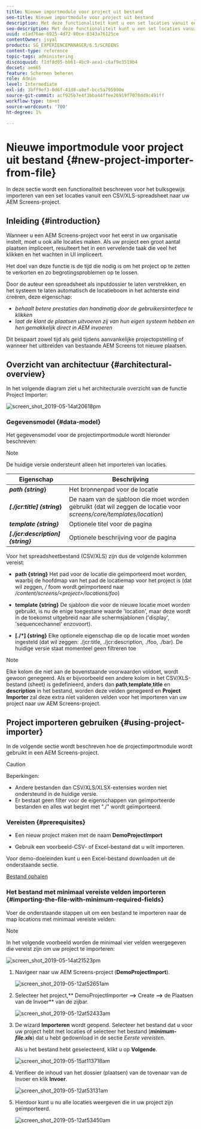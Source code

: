 ```yaml
---
title: Nieuwe importmodule voor project uit bestand
seo-title: Nieuwe importmodule voor project uit bestand
description: Met deze functionaliteit kunt u een set locaties vanuit een CSV/XLS-spreadsheet bulksgewijs importeren naar uw AEM Screens-project.
seo-description: Met deze functionaliteit kunt u een set locaties vanuit een CSV/XLS-spreadsheet bulksgewijs importeren naar uw AEM Screens-project.
uuid: e1ad76ae-6925-4d72-80ce-8343a76125ce
contentOwner: jsyal
products: SG_EXPERIENCEMANAGER/6.5/SCREENS
content-type: reference
topic-tags: administering
discoiquuid: f1df8d05-bb61-4bc9-aea1-c6af9e3519b4
docset: aem65
feature: Schermen beheren
role: Admin
level: Intermediate
exl-id: 3bff9ef3-0d6f-41d8-a8ef-bcc5a795990e
source-git-commit: acf925b7e4f3bba44ffee26919f7078dd9c491ff
workflow-type: tm+mt
source-wordcount: '700'
ht-degree: 1%

---
```


# Nieuwe importmodule voor project uit bestand {#new-project-importer-from-file}

In deze sectie wordt een functionaliteit beschreven voor het bulksgewijs importeren van een set locaties vanuit een CSV/XLS-spreadsheet naar uw AEM Screens-project.

## Inleiding {#introduction}

Wanneer u een AEM Screens-project voor het eerst in uw organisatie instelt, moet u ook alle locaties maken. Als uw project een groot aantal plaatsen impliceert, resulteert het in een vervelende taak die veel het klikken en het wachten in UI impliceert.

Het doel van deze functie is de tijd die nodig is om het project op te zetten te verkorten en zo begrotingsproblemen op te lossen.

Door de auteur een spreadsheet als inputdossier te laten verstrekken, en het systeem te laten automatisch de locatieboom in het achterste eind creëren, deze eigenschap:

* *behaalt betere prestaties dan handmatig door de gebruikersinterface te klikken*
* *laat de klant de plaatsen uitvoeren zij van hun eigen systeem hebben en hen gemakkelijk direct in AEM invoeren*

Dit bespaart zowel tijd als geld tijdens aanvankelijke projectopstelling of wanneer het uitbreiden van bestaande AEM Screens tot nieuwe plaatsen.

## Overzicht van architectuur {#architectural-overview}

In het volgende diagram ziet u het architecturale overzicht van de functie Project Importer:

![screen_shot_2019-05-14at20618pm](assets/screen_shot_2019-05-14at20618pm.png)

### Gegevensmodel {#data-model}

Het gegevensmodel voor de projectimportmodule wordt hieronder beschreven:

>[!NOTE]
>
>De huidige versie ondersteunt alleen het importeren van locaties.

| **Eigenschap** | **Beschrijving** |
|---|---|
| ***path {string*}** | Het bronnenpad voor de locatie |
| ***[./jcr:title] {string*}** | De naam van de sjabloon die moet worden gebruikt (dat wil zeggen de locatie voor *screens/core/templates/location*) |
| ***template {string}*** | Optionele titel voor de pagina |
| ***[./jcr:description] {string}*** | Optionele beschrijving voor de pagina |

Voor het spreadsheetbestand (CSV/XLS) zijn dus de volgende kolommen vereist:

* **path {string}** Het pad voor de locatie die geïmporteerd moet worden, waarbij de hoofdmap van het pad de locatiemap voor het project is (dat wil zeggen,  */* foom wordt geïmporteerd naar  */content/screens/&lt;project>/locations/foo*)

* **template {string}** De sjabloon die voor de nieuwe locatie moet worden gebruikt, is nu de enige toegestane waarde &#39;location&#39;, maar deze wordt in de toekomst uitgebreid naar alle schermsjablonen (&#39;display&#39;, &#39;sequencechannel&#39; enzovoort).
* **[./*] {string}** Elke optionele eigenschap die op de locatie moet worden ingesteld (dat wil zeggen: ./jcr:title, ./jcr:description, ./foo, ./bar). De huidige versie staat momenteel geen filtreren toe

>[!NOTE]
>
>Elke kolom die niet aan de bovenstaande voorwaarden voldoet, wordt gewoon genegeerd. Als er bijvoorbeeld een andere kolom in het CSV/XLS-bestand (sheet) is gedefinieerd, anders dan **path**,**template**,**title** en **description** in het bestand, worden deze velden genegeerd en **Project Importer** zal deze extra niet valideren velden voor het importeren van uw project naar uw AEM Screens-project.

## Project importeren gebruiken {#using-project-importer}

In de volgende sectie wordt beschreven hoe de projectimportmodule wordt gebruikt in een AEM Screens-project.

>[!CAUTION]
>
>Beperkingen:
>
>* Andere bestanden dan CSV/XLS/XLSX-extensies worden niet ondersteund in de huidige versie.
>* Er bestaat geen filter voor de eigenschappen van geïmporteerde bestanden en alles wat begint met &quot;./&quot; wordt geïmporteerd.

>



### Vereisten {#prerequisites}

* Een nieuw project maken met de naam **DemoProjectImport**

* Gebruik een voorbeeld-CSV- of Excel-bestand dat u wilt importeren.

Voor demo-doeleinden kunt u een Excel-bestand downloaden uit de onderstaande sectie.

[Bestand ophalen](assets/minimal-file.xls)

### Het bestand met minimaal vereiste velden importeren {#importing-the-file-with-minimum-required-fields}

Voer de onderstaande stappen uit om een bestand te importeren naar de map locations met minimaal vereiste velden:

>[!NOTE]
>
>In het volgende voorbeeld worden de minimaal vier velden weergegeven die vereist zijn om uw project te importeren:

![screen_shot_2019-05-14at21523pm](assets/screen_shot_2019-05-14at21523pm.png)

1. Navigeer naar uw AEM Screens-project (**DemoProjectImport**).

   ![screen_shot_2019-05-12at52651am](assets/screen_shot_2019-05-12at52651am.png)

1. Selecteer het project,** DemoProjectImporter **—>** Create **—>** de Plaatsen van de Invoer** van de zijbar.

   ![screen_shot_2019-05-12at52433am](assets/screen_shot_2019-05-12at52433am.png)

1. De wizard **Importeren** wordt geopend. Selecteer het bestand dat u voor uw project hebt met locaties of selecteer het bestand (***minimum-file.xls***) dat u hebt gedownload in de sectie *Eerste vereisten*.

   Als u het bestand hebt geselecteerd, klikt u op **Volgende**.

   ![screen_shot_2019-05-15at113718am](assets/screen_shot_2019-05-15at113718am.png)

1. Verifieer de inhoud van het dossier (plaatsen) van de tovenaar van de Invoer en klik **Invoer**.

   ![screen_shot_2019-05-12at53131am](assets/screen_shot_2019-05-12at53131am.png)

1. Hierdoor kunt u nu alle locaties weergeven die in uw project zijn geïmporteerd.

   ![screen_shot_2019-05-12at53450am](assets/screen_shot_2019-05-12at53450am.png)
